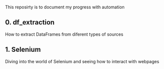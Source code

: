 This reposirty is to document my progress with automation 

## 0. df_extraction
How to extract DataFrames from diferent types of sources 

## 1. Selenium 
Diving into the world of Selenium and seeing how to interact with webpages 

